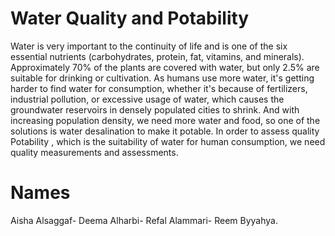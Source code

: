 # Water Quality and Potability
Water is very important to the continuity of life and is one of the six essential nutrients (carbohydrates, protein, fat, vitamins, and minerals).
Approximately  70% of the plants are covered with water, but  only 2.5% are suitable for drinking or cultivation.
As humans use more water, it's getting harder to find water for consumption, whether it's because of fertilizers, industrial pollution, or excessive usage of water, which causes the groundwater reservoirs in densely populated cities to shrink.
And with increasing population density, we need more water and food, so one of the solutions is water desalination to make it potable. In order to assess quality Potability , which is the suitability of water for human consumption, we need quality measurements and assessments.



# Names
Aisha Alsaggaf-
Deema Alharbi-
Refal Alammari- 
Reem Byyahya.

